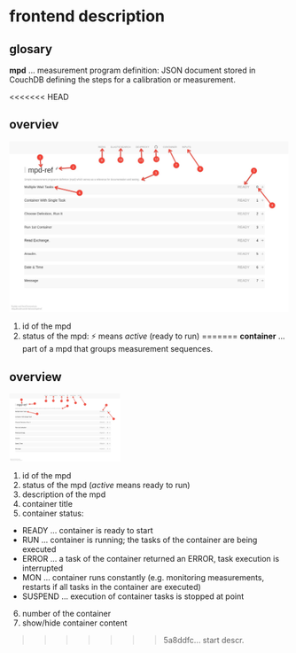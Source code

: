 # frontend description

## glosary

**mpd** ... measurement program definition: JSON document stored in
CouchDB defining the steps for a calibration or measurement.

<<<<<<< HEAD
## overviev

<img src="frontend_i.jpeg">

1. id of the mpd
2. status of the mpd: ⚡ means _active_ (ready to run)
=======
**container** ... part of a mpd that groups measurement sequences.
## overview

<img src="frontend_i.jpeg" width="200">

1. id of the mpd
2. status of the mpd (_active_ means ready to run)
3. description of the mpd
4. container title
5. container status:
* READY ... container is ready to start
* RUN ... container is running; the tasks of the container are being
  executed
* ERROR ... a task of the container returned an ERROR, task execution
  is interrupted
* MON ... container runs constantly (e.g. monitoring measurements,
  restarts if all tasks in the container are executed)
* SUSPEND ... execution of container tasks is stopped at point
6. number of the container
7. show/hide container content
>>>>>>> 5a8ddfc... start descr.

